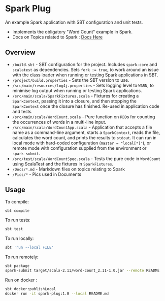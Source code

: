 Spark Plug
==========

An example Spark application with SBT configuration and unit tests.

* Implements the obligatory "Word Count" example in Spark.
* Docs on Topics related to Spark : [Docs Here](Docs/)

Overview
--------

- `/build.sbt` - SBT configuration for the project. Includes `spark-core` and `scalatest` as dependencies. Sets `fork := true`, to work around an issue with the class loader when running or testing Spark applications in SBT.
- `/project/build.properties` - Sets the SBT version to use.
- `/src/main/resources/log4j.properties` - Sets logging level to `WARN`, to minimise log output when running or testing Spark applications.
- `/src/main/scala/SparkFixtures.scala` - Fixtures for creating a `SparkContext`, passing it into a closure, and then stopping the `SparkContext` once the closure has finished. Re-used in application code and tests.
- `/src/main/scala/WordCount.scala` - Pure function on `RDD`s for counting the occurrences of words in a multi-line input.
- `/src/main/scala/WordCountApp.scala` - Application that accepts a file name as a command-line argument, starts a `SparkContext`, reads the file, calculates the word count, and prints the results to `stdout`. It can run in local mode with hard-coded configuration (`master = "local[*]"`), or remote mode with configuration supplied from the environment or `spark-submit`.
- `/src/test/scala/WordCountSpec.scala` - Tests the pure code in `WordCount` using ScalaTest and the fixtures in `SparkFixtures`.
- `/Docs/*.md` - Markdown files on topics relating to Spark
- `/Pics/*` - Pics used in Documents

Usage
-----

To compile:

```sh
sbt compile
```

To run tests:

```sh
sbt test
```

To run locally:

```sh
sbt 'run --local FILE'
```

To run remotely:

```sh
sbt package
spark-submit target/scala-2.11/word-count_2.11-1.0.jar --remote README.md
```

Run on docker :
```sh
sbt docker:publishLocal
docker run -it spark-plug:1.0 --local README.md
```